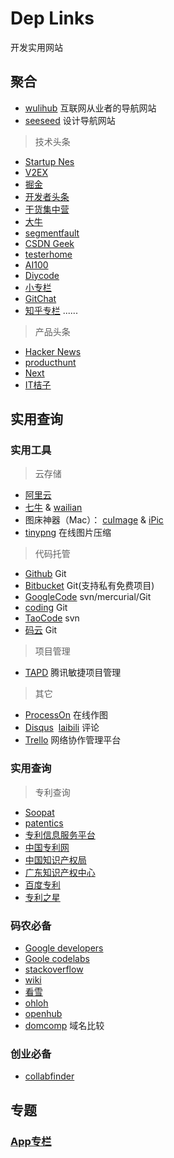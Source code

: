 # Dep Links
开发实用网站

## 聚合

- [wulihub](http://daohangwan.com) 互联网从业者的导航网站
- [seeseed](https://www.seeseed.com/) 设计导航网站

> 技术头条

- [Startup Nes](http://news.dbanotes.net/)
- [V2EX](https://www.v2ex.com)
- [掘金](https://juejin.im/#/)
- [开发者头条](https://toutiao.io)
- [干货集中营](http://gank.io)
- [大牛](http://daniu.io)
- [segmentfault](https://segmentfault.com/news)
- [CSDN Geek](http://geek.csdn.net)
- [testerhome](https://testerhome.com)
- [AI100](http://geek.ai100.com.cn/)
- [Diycode](https://www.diycode.cc)
- [小专栏](https://xiaozhuanlan.com)
- [GitChat](http://gitbook.cn)
- [知乎专栏](https://zhuanlan.zhihu.com)
......

> 产品头条

- [Hacker News](https://news.ycombinator.com/)
- [producthunt](https://www.producthunt.com/)
- [Next](http://next.36kr.com/posts)
- [IT桔子](https://www.itjuzi.com/)

## 实用查询

### 实用工具

> 云存储

- [阿里云](https://www.aliyun.com/)
- [七牛](https://www.qiniu.com/) & [wailian](http://www.wailian.work/)
- 图床神器（Mac）： [cuImage](https://github.com/hulizhen/cuImage)  & [iPic](https://toolinbox.net/iPic/) 
- [tinypng](https://tinypng.com) 在线图片压缩

> 代码托管

- [Github](https://github.com/) Git
- [Bitbucket](https://bitbucket.org/) Git(支持私有免费项目)
- [GoogleCode](http://code.google.com/) svn/mercurial/Git 
- [coding](https://coding.net/) Git
- [TaoCode](http://code.taobao.org/) svn
- [码云](https://git.oschina.net/) Git

> 项目管理

- [TAPD](https://www.tapd.cn/) 腾讯敏捷项目管理

> 其它

- [ProcessOn](https://www.processon.com/)  在线作图
- [Disqus](https://disqus.com/)  [laibili](http://www.laibili.com.cn)  评论
- [Trello](https://trello.com) 网络协作管理平台

### 实用查询

> 专利查询

- [Soopat](http://www.soopat.com/)
- [patentics](http://www.patentics.com/)
- [专利信息服务平台](http://search.cnipr.com/)
- [中国专利网](http://www.cnpatent.com/)
- [中国知识产权局](http://www.sipo.gov.cn/)
- [广东知识产权中心](http://www.guangdongip.gov.cn/)
- [百度专利](http://zhuanli.baidu.com/)
- [专利之星](http://searchtel.patentstar.com.cn)

### 码农必备

- [Google developers](https://developers.google.cn/)
- [Goole codelabs](https://codelabs.developers.google.com)
- [stackoverflow](http://stackoverflow.com/)
- [wiki](https://en.wikipedia.org/wiki/Main_Page)
- [看雪](http://www.pediy.com/)
- [ohloh](https://www.ohloh.net/)
- [openhub](https://www.openhub.net/)
- [domcomp](https://www.domcomp.com) 域名比较

### 创业必备
- [collabfinder](http://collabfinder.com)

## 专题

### [App专栏](https://github.com/skyseraph/Soft-Tools/blob/master/docs/LinkDevMobile.md)

